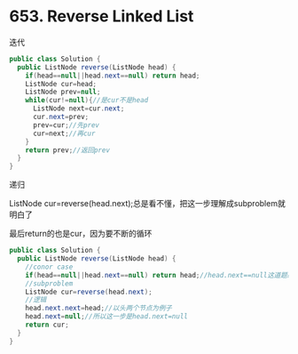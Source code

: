 # 653. Reverse Linked List

迭代

```java
public class Solution {
  public ListNode reverse(ListNode head) {
    if(head==null||head.next==null) return head;
    ListNode cur=head;
    ListNode prev=null;
    while(cur!=null){//是cur不是head
      ListNode next=cur.next;
      cur.next=prev;
      prev=cur;//先prev
      cur=next;//再cur
    }
    return prev;//返回prev
  }
}
```

递归

ListNode cur=reverse(head.next);总是看不懂，把这一步理解成subproblem就明白了

最后return的也是cur，因为要不断的循环

```java
public class Solution {
  public ListNode reverse(ListNode head) {
    //conor case
    if(head==null||head.next==null) return head;//head.next==null这道题必须要有
    //subproblem
    ListNode cur=reverse(head.next);
    //逻辑
    head.next.next=head;//以头两个节点为例子
    head.next=null;//所以这一步是head.next=null
    return cur;
  }
}
```
